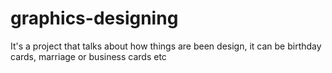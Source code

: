 # graphics-designing
It's a project that talks about how things are been design, it can be birthday cards, marriage or business cards etc

